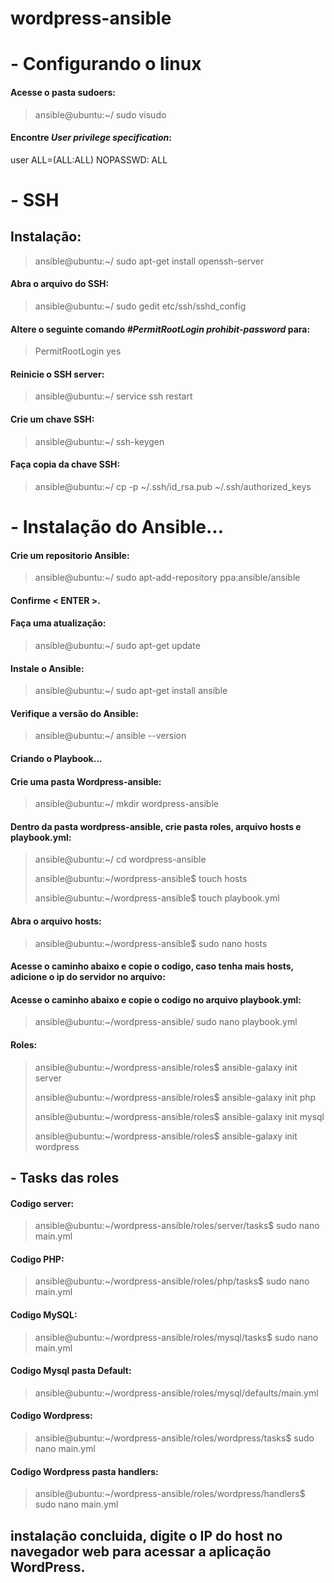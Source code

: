 # wordpress-ansible
# - Configurando o linux

#### Acesse o pasta sudoers:  

>ansible@ubuntu:~/ sudo visudo

#### Encontre *User privilege specification*:

user  ALL=(ALL:ALL) NOPASSWD: ALL

# - SSH

## Instalação:

>ansible@ubuntu:~/ sudo apt-get install openssh-server

#### Abra o arquivo do SSH:

>ansible@ubuntu:~/ sudo gedit etc/ssh/sshd_config

#### Altere o seguinte comando *#PermitRootLogin prohibit-password* para:

>PermitRootLogin yes

#### Reinicie o SSH server:

>ansible@ubuntu:~/ service ssh restart

#### Crie um chave SSH:

>ansible@ubuntu:~/ ssh-keygen

#### Faça copia da chave SSH:

>ansible@ubuntu:~/ cp -p ~/.ssh/id_rsa.pub ~/.ssh/authorized_keys

# - Instalação do Ansible...

#### Crie um repositorio Ansible:

>ansible@ubuntu:~/ sudo apt-add-repository ppa:ansible/ansible

#### Confirme < ENTER >.

#### Faça uma atualização:

>ansible@ubuntu:~/ sudo apt-get update

#### Instale o Ansible:

>ansible@ubuntu:~/ sudo apt-get install ansible

#### Verifique a versão do Ansible:

>ansible@ubuntu:~/ ansible --version

#### Criando o Playbook...

#### Crie uma pasta Wordpress-ansible:

>ansible@ubuntu:~/ mkdir wordpress-ansible

#### Dentro da pasta wordpress-ansible, crie pasta roles, arquivo hosts e playbook.yml:

>ansible@ubuntu:~/ cd wordpress-ansible 
> 
>ansible@ubuntu:~/wordpress-ansible$ touch hosts 
> 
>ansible@ubuntu:~/wordpress-ansible$ touch playbook.yml 

#### Abra o arquivo hosts:

>ansible@ubuntu:~/wordpress-ansible$ sudo nano hosts

#### Acesse o caminho abaixo e copie o codigo, caso tenha mais hosts, adicione o ip do servidor no arquivo:

#### Acesse o caminho abaixo e copie o codigo no arquivo playbook.yml:

>ansible@ubuntu:~/wordpress-ansible/ sudo nano playbook.yml  

#### Roles:

>ansible@ubuntu:~/wordpress-ansible/roles$ ansible-galaxy init server  
>
>ansible@ubuntu:~/wordpress-ansible/roles$ ansible-galaxy init php  
>
>ansible@ubuntu:~/wordpress-ansible/roles$ ansible-galaxy init mysql  
>
>ansible@ubuntu:~/wordpress-ansible/roles$ ansible-galaxy init wordpress  

## - Tasks das roles

#### Codigo server:

>ansible@ubuntu:~/wordpress-ansible/roles/server/tasks$ sudo nano main.yml

#### Codigo PHP:

>ansible@ubuntu:~/wordpress-ansible/roles/php/tasks$ sudo nano main.yml

#### Codigo MySQL:

>ansible@ubuntu:~/wordpress-ansible/roles/mysql/tasks$ sudo nano main.yml

#### Codigo Mysql pasta Default:

>ansible@ubuntu:~/wordpress-ansible/roles/mysql/defaults/main.yml

#### Codigo Wordpress:

>ansible@ubuntu:~/wordpress-ansible/roles/wordpress/tasks$ sudo nano main.yml

#### Codigo Wordpress pasta handlers:

>ansible@ubuntu:~/wordpress-ansible/roles/wordpress/handlers$ sudo nano main.yml

## instalação concluida, digite o IP do host no navegador web para acessar a aplicação WordPress.
